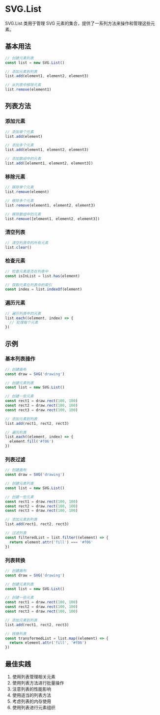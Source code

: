 # SVG.List

SVG.List 类用于管理 SVG 元素的集合，提供了一系列方法来操作和管理这些元素。

## 基本用法

```ts
// 创建元素列表
const list = new SVG.List()

// 添加元素到列表
list.add(element1, element2, element3)

// 从列表中移除元素
list.remove(element1)
```

## 列表方法

### 添加元素

```ts
// 添加单个元素
list.add(element)

// 添加多个元素
list.add(element1, element2, element3)

// 添加数组中的元素
list.add([element1, element2, element3])
```

### 移除元素

```ts
// 移除单个元素
list.remove(element)

// 移除多个元素
list.remove(element1, element2, element3)

// 移除数组中的元素
list.remove([element1, element2, element3])
```

### 清空列表

```ts
// 清空列表中的所有元素
list.clear()
```

### 检查元素

```ts
// 检查元素是否在列表中
const isInList = list.has(element)

// 获取元素在列表中的索引
const index = list.indexOf(element)
```

### 遍历元素

```ts
// 遍历列表中的元素
list.each((element, index) => {
  // 处理每个元素
})
```

## 示例

### 基本列表操作

```ts
// 创建画布
const draw = SVG('drawing')

// 创建元素列表
const list = new SVG.List()

// 创建一些元素
const rect1 = draw.rect(100, 100)
const rect2 = draw.rect(100, 100)
const rect3 = draw.rect(100, 100)

// 添加元素到列表
list.add(rect1, rect2, rect3)

// 遍历列表
list.each((element, index) => {
  element.fill('#f06')
})
```

### 列表过滤

```ts
// 创建画布
const draw = SVG('drawing')

// 创建元素列表
const list = new SVG.List()

// 创建一些元素
const rect1 = draw.rect(100, 100)
const rect2 = draw.rect(100, 100)
const rect3 = draw.rect(100, 100)

// 添加元素到列表
list.add(rect1, rect2, rect3)

// 过滤列表
const filteredList = list.filter((element) => {
  return element.attr('fill') === '#f06'
})
```

### 列表转换

```ts
// 创建画布
const draw = SVG('drawing')

// 创建元素列表
const list = new SVG.List()

// 创建一些元素
const rect1 = draw.rect(100, 100)
const rect2 = draw.rect(100, 100)
const rect3 = draw.rect(100, 100)

// 添加元素到列表
list.add(rect1, rect2, rect3)

// 转换列表
const transformedList = list.map((element) => {
  return element.attr('fill', '#f06')
})
```

## 最佳实践

1. 使用列表管理相关元素
2. 使用列表方法进行批量操作
3. 注意列表的性能影响
4. 使用适当的列表方法
5. 考虑列表的内存使用
6. 使用列表进行元素组织
